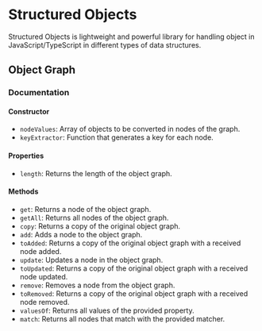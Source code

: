 # Structured Objects

Structured Objects is lightweight and powerful library for handling object in JavaScript/TypeScript in different types of data structures.

## Object Graph

### Documentation

#### Constructor

- `nodeValues`: Array of objects to be converted in nodes of the graph.
- `keyExtractor`: Function that generates a key for each node.

#### Properties

- `length`: Returns the length of the object graph.

#### Methods

- `get`: Returns a node of the object graph.
- `getAll`: Returns all nodes of the object graph.
- `copy`: Returns a copy of the original object graph.
- `add`: Adds a node to the object graph.
- `toAdded`: Returns a copy of the original object graph with a received node added.
- `update`: Updates a node in the object graph.
- `toUpdated`: Returns a copy of the original object graph with a received node updated.
- `remove`: Removes a node from the object graph.
- `toRemoved`: Returns a copy of the original object graph with a received node removed.
- `valuesOf`: Returns all values of the provided property.
- `match`: Returns all nodes that match with the provided matcher.
